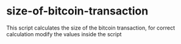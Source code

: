 # size-of-bitcoin-transaction
This script calculates the size of the bitcoin transaction, for correct calculation modify the values inside the script
